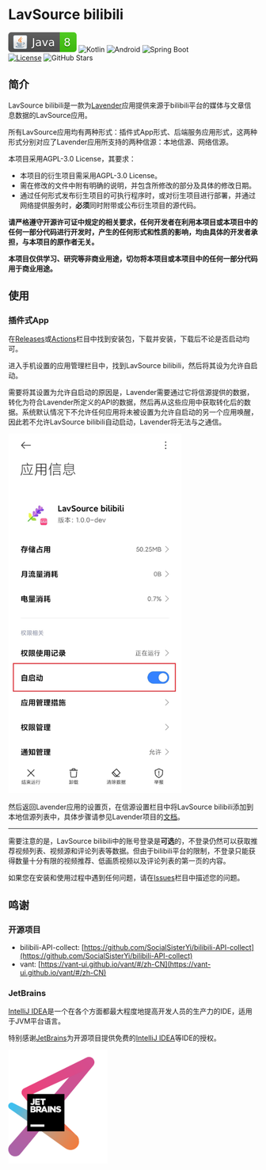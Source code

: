 # LavSource bilibili
![Java](./docs/image/Java-8-brightgreen.svg)
![Kotlin](https://img.shields.io/badge/Kotlin-1.8.0-brightgreen?logo=Kotlin)
![Android](https://img.shields.io/badge/Android-8.0%2B-brightgreen?logo=Android)
![Spring Boot](https://img.shields.io/badge/Spring%20Boot-2.7.5-brightgreen?logo=Spring)<br />
[![License](https://img.shields.io/github/license/lavender-projects/lavsource-bilibili?label=License&color=blue&logo=GitHub)](./LICENSE)
![GitHub Stars](https://img.shields.io/github/stars/lavender-projects/lavsource-bilibili?label=Stars&logo=GitHub&style=flat)

## 简介
LavSource bilibili是一款为[Lavender](https://github.com/lavender-projects/lavender)应用提供来源于bilibili平台的媒体与文章信息数据的LavSource应用。

所有LavSource应用均有两种形式：插件式App形式、后端服务应用形式，这两种形式分别对应了Lavender应用所支持的两种信源：本地信源、网络信源。

本项目采用AGPL-3.0 License，其要求：
- 本项目的衍生项目需采用AGPL-3.0 License。
- 需在修改的文件中附有明确的说明，并包含所修改的部分及具体的修改日期。
- 通过任何形式发布衍生项目的可执行程序时，或对衍生项目进行部署，并通过网络提供服务时，**必须**同时附带或公布衍生项目的源代码。

**请严格遵守开源许可证中规定的相关要求，任何开发者在利用本项目或本项目中的任何一部分代码进行开发时，产生的任何形式和性质的影响，均由具体的开发者承担，与本项目的原作者无关。**

**本项目仅供学习、研究等非商业用途，切勿将本项目或本项目中的任何一部分代码用于商业用途。**

## 使用
### 插件式App
在[Releases](../../releases)或[Actions](../../actions)栏目中找到安装包，下载并安装，下载后不论是否启动均可。

进入手机设置的应用管理栏目中，找到LavSource bilibili，然后将其设为允许自启动。

需要将其设置为允许自启动的原因是，Lavender需要通过它将信源提供的数据，转化为符合Lavender所定义的API的数据，然后再从这些应用中获取转化后的数据。系统默认情况下不允许任何应用将未被设置为允许自启动的另一个应用唤醒，因此若不允许LavSource bilibili自动启动，Lavender将无法与之通信。

<!--suppress CheckImageSize -->
<img src="./docs/image/usage/1.jpg" width="350" alt="" />

然后返回Lavender应用的设置页，在信源设置栏目中将LavSource bilibili添加到本地信源列表中，具体步骤请参见Lavender项目的[文档](https://github.com/lavender-projects/lavender?tab=readme-ov-file#%E4%BD%BF%E7%94%A8)。

***
需要注意的是，LavSource bilibili中的账号登录是**可选**的，不登录仍然可以获取推荐视频列表、视频源和评论列表等数据。但由于bilibili平台的限制，不登录只能获得数量十分有限的视频推荐、低画质视频以及评论列表的第一页的内容。

如果您在安装和使用过程中遇到任何问题，请在[Issues](../../issues)栏目中描述您的问题。

## 鸣谢
### 开源项目
- bilibili-API-collect: [https://github.com/SocialSisterYi/bilibili-API-collect](https://github.com/SocialSisterYi/bilibili-API-collect)
- vant: [https://vant-ui.github.io/vant/#/zh-CN](https://vant-ui.github.io/vant/#/zh-CN)

### JetBrains
[IntelliJ IDEA](https://zh.wikipedia.org/zh-hans/IntelliJ_IDEA)是一个在各个方面都最大程度地提高开发人员的生产力的IDE，适用于JVM平台语言。

特别感谢[JetBrains](https://www.jetbrains.com)为开源项目提供免费的[IntelliJ IDEA](https://www.jetbrains.com/idea)等IDE的授权。

[<img src="./docs/image/jetbrains.png" width="200" />](https://www.jetbrains.com)
